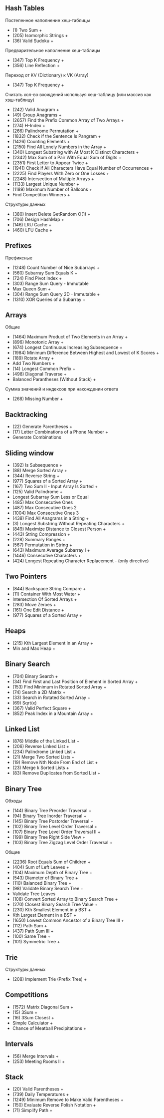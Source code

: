 ## Hash Tables

Постепенное наполнение хеш-таблицы
- (1) Two Sum +
- (205) Isomorphic Strings +
- (36) Valid Sudoku +

Предварительное наполнение хеш-таблицы
- (347) Top K Frequency +
- (356) Line Reflection +

Переход от KV (Dictionary) к VK (Array)
- (347) Top K Frequency +

Считать кол-во вхождений используя хеш-таблицу (или массив как хэш-таблицу)
- (242) Valid Anagram +
- (49) Group Anagrams +
- (2657) Find the Prefix Common Array of Two Arrays +
- (274) H-Index +
- (266) Palindrome Permutation +
- (1832) Check if the Sentence Is Pangram +
- (1426) Counting Elements +
- (2150) Find All Lonely Numbers in the Array +
- (340) Longest Substring with At Most K Distinct Characters +
- (2342) Max Sum of a Pair With Equal Sum of Digits +
- (2351) First Letter to Appear Twice +
- (1941) Check if All Characters Have Equal Number of Occurrences +
- (2225) Find Players With Zero or One Losses +
- (2248) Intersection of Multiple Arrays +
- (1133) Largest Unique Number +
- (1189) Maximum Number of Balloons +
- Find Competition Winners +

Структуры данных
- (380) Insert Delete GetRandom O(1) +
- (706) Design HashMap +
- (146) LRU Cache +
- (460) LFU Cache +

## Prefixes

Префиксные
- (1248) Count Number of Nice Subarrays +
- (560) Subarray Sum Equals K +
- (724) Find Pivot Index +
- (303) Range Sum Query - Immutable
- Max Queen Sum +
- (304) Range Sum Query 2D - Immutable +
- (1310) XOR Queries of a Subarray +

## Arrays

Общие
- (1464) Maximum Product of Two Elements in an Array +
- (896) Monotonic Array +
- (674) Longest Continuous Increasing Subsequence +
- (1984) Minimum Difference Between Highest and Lowest of K Scores +
- (189) Rotate Array +
- Add Two Numbers +
- (14) Longest Common Prefix +
- (498) Diagonal Traverse +
- Balanced Parantheses (Without Stack) +

Сумма значений и индексов при нахождении ответа
- (268) Missing Number +

## Backtracking

- (22) Generate Parentheses +
- (17) Letter Combinations of a Phone Number +
- Generate Combinations

## Sliding window

- (392) Is Subsequence +
- (88) Merge Sorted Array +
- (344) Reverse String +
- (977) Squares of a Sorted Array +
- (167) Two Sum II - Input Array Is Sorted +
- (125) Valid Palindrome +
- Longest Subarray Sum Less or Equal
- (485) Max Consecutive Ones
- (487) Max Consecutive Ones 2
- (1004) Max Consecutive Ones 3
- (438) Find All Anagrams in a String +
- (3) Longest Substring Without Repeating Characters +
- (849) Maximize Distance to Closest Person +
- (443) String Compression +
- (228) Summary Ranges +
- (567) Permutation in String +
- (643) Maximum Average Subarray I +
- (1446) Consecutive Characters +
- (424) Longest Repeating Character Replacement - (only directive)

## Two Pointers
- (844) Backspace String Compare +
- (11) Container With Most Water +
- Intersection Of Sorted Arrays +
- (283) Move Zeroes +
- (161) One Edit Distance +
- (977) Squares of a Sorted Array +

## Heaps
- (215) Kth Largest Element in an Array +
- Min and Max Heap +

## Binary Search
- (704) Binary Search +
- (34) Find First and Last Position of Element in Sorted Array +
- (153) Find Minimum in Rotated Sorted Array +
- (74) Search a 2D Matrix +
- (33) Search in Rotated Sorted Array +
- (69) Sqrt(x)
- (367) Valid Perfect Square +
- (852) Peak Index in a Mountain Array +

## Linked List
- (876) Middle of the Linked List +
- (206) Reverse Linked List +
- (234) Palindrome Linked List +
- (21) Merge Two Sorted Lists +
- (19) Remove Nth Node From End of List +
- (23) Merge k Sorted Lists +
- (83) Remove Duplicates from Sorted List +

## Binary Tree
Обходы
- (144) Binary Tree Preorder Traversal +
- (94) Binary Tree Inorder Traversal +
- (145) Binary Tree Postorder Traversal +
- (102) Binary Tree Level Order Traversal +
- (107) Binary Tree Level Order Traversal II +
- (199) Binary Tree Right Side View +
- (103) Binary Tree Zigzag Level Order Traversal +

Общие
- (2236) Root Equals Sum of Children +
- (404) Sum of Left Leaves +
- (104) Maximum Depth of Binary Tree +
- (543) Diameter of Binary Tree +
- (110) Balanced Binary Tree +
- (98) Validate Binary Search Tree +
- Validate Tree Leaves
- (108) Convert Sorted Array to Binary Search Tree +
- (270) Closest Binary Search Tree Value +
- (230) Kth Smallest Element in a BST +
- Kth Largest Element in a BST +
- (1650) Lowest Common Ancestor of a Binary Tree III +
- (112) Path Sum +
- (437) Path Sum III +
- (100) Same Tree +
- (101) Symmetric Tree +

## Trie
Структуры данных
- (208) Implement Trie (Prefix Tree) +

## Competitions
- (1572) Matrix Diagonal Sum +
- (15) 3Sum +
- (16) 3Sum Closest +
- Simple Calculator +
- Chance of Meatball Precipitations +

## Intervals
- (56) Merge Intervals +
- (253) Meeting Rooms II +

## Stack
- (20) Valid Parentheses +
- (739) Daily Temperatures +
- (1249) Minimum Remove to Make Valid Parentheses +
- (150) Evaluate Reverse Polish Notation +
- (71) Simplify Path +
